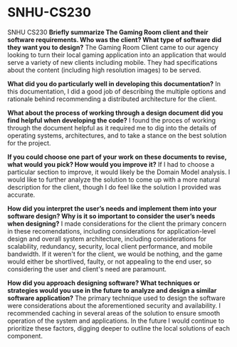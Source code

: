 # SNHU-CS230
SNHU CS230
**Briefly summarize The Gaming Room client and their software requirements. Who was the client? What type of software did they want you to design?**
  The Gaming Room Client came to our agency looking to turn their local gaming application into an application that would serve a variety of new clients including mobile. They had specifications about the content (including high resolution images) to be served. 

**What did you do particularly well in developing this documentation?**
  In this documentation, I did a good job of describing the multiple options and rationale behind recommending a distributed architecture for the client.

**What about the process of working through a design document did you find helpful when developing the code?**
  I found the proces of working through the document helpful as it required me to dig into the details of operating systems, architectures, and to take a stance on the best solution for the project.

**If you could choose one part of your work on these documents to revise, what would you pick? How would you improve it?**
  If I had to choose a particular section to improve, it would likely be the Domain Model analysis. I would like to further analyze the solution to come up with a more natural description for the client, though I do feel like the solution I provided was accurate.

**How did you interpret the user’s needs and implement them into your software design? Why is it so important to consider the user’s needs when designing?**
  I made considerations for the client the primary concern in these recomendations, including considerations for application-level design and overall system architecture, including considerations for scalability, redundancy, security, local client performance, and mobile bandwidth. If it weren't for the client, we would be nothing, and the game would either be shortlived, faulty, or not appealing to the end user, so considering the user and client's need are paramount. 

**How did you approach designing software? What techniques or strategies would you use in the future to analyze and design a similar software application?**
  The primary technique used to design the software were considerations about the aforementioned security and availability. I recommended caching in several areas of the solution to ensure smooth operation of the system and applications. In the future I would continue to prioritize these factors, digging deeper to outline the local solutions of each component.
